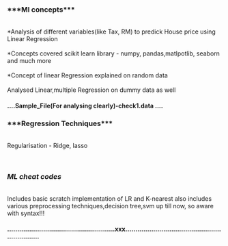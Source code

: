 <h3><b>***Ml concepts***</b></h3>
<br> *Analysis of different variables(like Tax, RM) to predick House price using Linear Regression</br>
<br> *Concepts covered scikit learn library - numpy, pandas,matlpotlib, seaborn and much more</br>
<br> *Concept of linear Regression explained on random data</br>
<br>Analysed Linear,multiple Regression on dummy data as well</br>
<h4>....Sample_File(For analysing clearly)-check1.data  ....</h4>

<h3><b>***Regression Techniques***</b></h3>
<br>Regularisation - Ridge, lasso</br>

<br><h3>***ML cheat codes***</h3></br>
Includes basic scratch implementation of LR and K-nearest also includes various preprocessing techniques,decision tree,svm up till now, so aware with syntax!!!


<h4><t>......................................................xxx................................................................</t></h4>

